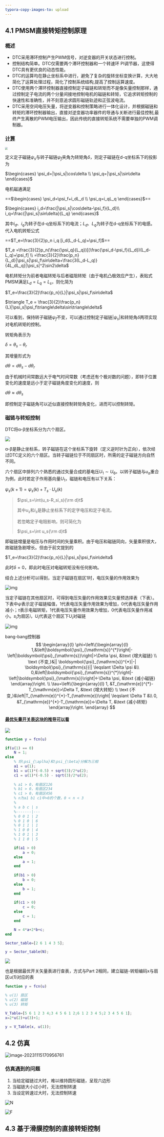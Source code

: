 ```yaml
---
typora-copy-images-to: upload
---
```


## 4.1 PMSM直接转矩控制原理

### 概述

- DTC采用滞环控制产生PWM信号，对逆变器的开关状态进行控制。
- 控制结构简单。DTC仅需要两个滞环控制器和一个转速环 PI调节器，这使得DTC具有更优良的动态性能。
- DTC的运算均在静止坐标系中进行，避免了复杂的旋转坐标变换计算，大大地简化了运算处理过程，简化了控制系统结构,提高了控制运算速度。
- DTC使用两个滞环控制器直接控制定子磁链和转矩而不是像矢量控制那样，通过控制定子电流的两个分量间接地控制电机的磁链和转矩，它追求转矩控制的快速性和准确性，并不刻意追求圆形磁链轨迹和正弦波电流。
- DTC采用空间电压矢量，将逆变器和控制策略进行一体化设计，并根据磁链和转矩的滞环控制器输出，直接对逆变器功率器件的导通与关断进行最佳控制,最终产生离散的PWM电压输出，因此传统的直接转矩系统不需要单独的PWM调制器。

### [计算](https://zhuanlan.zhihu.com/p/654433531)

<!-- 阿环 https://zhuanlan.zhihu.com/p/654433531 -->

<img src="https://pic4.zhimg.com/80/v2-b111dd9b884ca4daaf3294608b47326b_1440w.webp" style="zoom:50%;" />





定义定子磁链$\psi_s$与转子磁链$\psi_f$夹角为转矩角$\delta$，则定子磁链在d-q坐标系下的投影为

$\begin{cases} \psi_d=|\psi_s|\cos\delta \\ \psi_q=|\psi_s|\sin\delta \end{cases}$

电机磁通满足

==$\begin{cases} \psi_d=\psi_f+i_dL_d \\ \psi_q=i_qL_q \end{cases}$==

$\begin{cases} i_d=\frac{|\psi_s|\cos\delta-\psi_f}{L_d}\\ i_q=\frac{|\psi_s|\sin\delta}{L_q} \end{cases}$

其中$i_d$、$i_q$为转子在d-q坐标系下的电流；$L_d$、$L_q$为转子在d-q坐标系下的电感。代入电机转矩公式

==$T_e=\frac{3}{2}p_n i_q [i_d(L_d-L_q)+\psi_f]$==

$T_e  =\frac{3}{2}p_n(\frac{\psi_q}{L_q})[(\frac{\psi_d-\psi_f}{L_d})(L_d-L_q)+\psi_f] \\ =\frac{3}{2}\frac{p_n}{L_d}|\psi_s|\psi_f\sin\delta+\frac{3(L_d-L_q)}{4L_dL_q}|\psi_s|^2\sin2\delta$

电机转矩分为前者电磁转矩与后者磁阻转矩（由于电机凸极效应产生），表贴式PMSM满足$L_d=L_q=L_s$，则化简为

$T_e=\frac{3}{2}\frac{p_n}{L}|\psi_s|\psi_f\sin\delta$

$\triangle T_e = \frac{3}{2}\frac{p_n}{L}|\psi_s|\psi_f\triangle\delta\sin\triangle\delta$

可以看到，保持转子磁链$\psi_f$不变，可以通过控制定子磁链$|\psi_s|$和转矩角$\delta$两项实现对电机转矩的控制。

转矩角表示为

$\delta=\theta_s-\theta_r$

其增量形式为

$d\theta=d\theta_s-d\theta_r$

由于机械时间常数远大于电气时间常数（考虑还有个极对数的问题），即转子位置变化的速度是远小于定子磁链角度变化的速度，则

$d\theta ≈d\theta_s$

即控制定子磁链角可以近似直接控制转矩角变化，进而可以控制转矩。

### 磁链与转矩控制

DTC将α-β坐标系分为六个扇区。

![](https://pic1.zhimg.com/80/v2-9e957d6f0c78d013ca132d16521c9114_720w.webp)

α-β是静止坐标系，转子磁链在这个坐标系下旋转（定义逆时针为正向），依次经过DTC定义的六个扇区。当转子磁链位于不同扇区时，所需的定子磁链方向自然不同。

六个扇区中排列六个熟悉的通过矢量合成的基电压$U_1 \sim U_6$。以转子磁链与$u_\alpha$重合为例，此时若定子作用基向量$U_1$，磁链和电压有以下关系：

$\psi_s(k+1)=\psi_s(k)+T_s·U_s(k)$

> $\psi_s=\int(u_s-R_si_s){\rm d}t$
>
> 其中$u_s$和$i_s$是静止坐标系下的定字电压和定子电流。
>
> 若忽略定子电阻影响，则可简化为
>
> $\psi_s=\int u_s{\rm d}t$

即磁链增量是电压与作用时间的矢量乘积。由于电压和磁链同向，矢量乘积很大，故磁链急剧增长。但由于前文提到的

$T_e=\frac{3}{2}\frac{p_n}{L}|\psi_s|\psi_f\sin\delta$

此时$\delta =0$，即此时电压对电磁转矩没有任何影响。

结合上述分析可以得到，当定子磁链在扇区1时，电压矢量的作用效果为

![img](https://pic1.zhimg.com/80/v2-904232393842653ee61057058301142c_1440w.webp)

当定子磁链在其他扇区时，可得到电压矢量的作用效果见矢量预选择表（下表）。下表中$\psi$表示定子磁链幅值，1代表电压矢量作用效果为增加，0代表电压矢量作用减小；$\tau$表示电磁转矩，1代表电压矢量作用效果为增加，0代表电压矢量作用减小。$s_i$为扇区$i$，$U_i$代表这个扇区下$U_i$对磁链

![img](https://pic4.zhimg.com/80/v2-a066c0790bea62fec61064b4e6dce817_720w.webp)

bang-bang控制器
$$
\begin{array}{l}
\phi=\left\{\begin{array}{l}
1,&\left|\boldsymbol{\psi}_{\mathrm{s}}^{*}\right|-\left|\boldsymbol{\psi}_{\mathrm{s}}\right|>\Delta \psi, &\text {增大磁链} \\
\text {不变,}&|| \boldsymbol{\psi}_{\mathrm{s}}^{*}|-| \boldsymbol{\psi}_{\mathrm{s}}|| \leqslant \Delta \psi &\\
0,&\left|\boldsymbol{\psi}_{\mathrm{s}}^{*}\right|-\left|\boldsymbol{\psi}_{\mathrm{s}}\right|<-\Delta \psi, &\text {减小磁链}
\end{array}\right. \\
\tau=\left\{\begin{array}{l}
1, &T_{\mathrm{e}}^{*}-T_{\mathrm{e}}>\Delta T, &\text {增大转矩} \\
\text {不变,}&\left|T_{\mathrm{e}}^{*}-T_{\mathrm{e}}\right| \leqslant \Delta T &\\
0, &T_{\mathrm{e}}^{*}-T_{\mathrm{e}}<-\Delta T, &\text {减小转矩}
\end{array}\right.
\end{array}
$$

#### [最优矢量开关表这块的推导可以看](https://blog.csdn.net/m0_37764065/article/details/121541137)

![](https://img-blog.csdnimg.cn/311059618d184e439c1047dac4305947.jpg?x-oss-process=image/watermark,type_ZHJvaWRzYW5zZmFsbGJhY2s,shadow_50,text_Q1NETiBAQW1hbmRhMW0=,size_20,color_FFFFFF,t_70,g_se,x_16)

```matlab
function y = fcn(u)

if(u(1) == 0)
    N = 1;
else
    % 将\psi_{\aplha}和\psi_{\beta}分解为三相
    a1 = u(1);
    b1 = u(1)*(-0.5) + sqrt(3)/2*u(2);
    c1 = u(1)*(-0.5) - sqrt(3)/2*u(2);
    
    % a1 > 0，有扇区126
    % b1 > 0，有扇区234
    % c1 > 0，有扇区456
    % n为a1 b1 c1中>0的个数，0 < n < 3
    % 
    % a b c | s
    %-------|---
    % 0 0 1 | 2
    % 0 1 0 | 6
    % 0 1 1 | 1
    % 1 0 0 | 4
    % 1 0 1 | 3
    % 1 1 0 | 5

    if(a1 > 0)
        a = 0;
    else
        a = 1;
    end
    
    if(b1 > 0)
        b = 0;
    else
        b = 1;
    end
    
    if(c1 > 0)
        c = 0;
    else
        c = 1;
    end

    N = 4*a+2*b+c;
end

Sector_table=[2 6 1 4 3 5];

y = Sector_table(N);
```

![](https://img-blog.csdnimg.cn/bad9f5274b8b401bbe5511aa7af8c991.png?x-oss-process=image/watermark,type_ZHJvaWRzYW5zZmFsbGJhY2s,shadow_50,text_Q1NETiBAQW1hbmRhMW0=,size_20,color_FFFFFF,t_70,g_se,x_16)

也是根据最优开关矢量表进行查表，方式与Part 2相同，建立磁链-转矩编码x与扇区u(1)对应的表

```matlab
function y = fcn(u)

% u(1) 扇区
% u(2) 磁链
% u(3) 转矩

V_Table=[5 6 1 2 3 4;3 4 5 6 1 2;6 1 2 3 4 5;2 3 4 5 6 1];
x=2*u(2)+u(3)+1;

y = V_Table(x, u(1));
```

## 4.2 仿真

![image-20231115170956761](https://s2.loli.net/2023/11/15/t4TG7NZjLvJmB5O.png)

### 仿真遇到的问题

1. 当给定磁链过大时，难以维持圆形磁链，呈现六边形
2. 当磁链大小过小时，无法控制转速
3. 当设定转速过大时，无法控制转速

![N](https://s2.loli.net/2023/11/16/akeXrVUjIEyKuwh.png)

![F](https://s2.loli.net/2023/11/16/9fEsmjtbuUqNeWT.png)

## 4.3 基于滑膜控制的直接转矩控制
